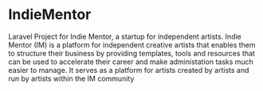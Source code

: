 # IndieMentor
 Laravel Project for Indie Mentor, a startup for independent artists.
 Indie Mentor (IM) is a platform for independent creative artists that enables them to structure their business by providing templates, tools and resources that can be used to accelerate their career and make administation tasks much easier to manage. 
 It serves as a platform for artists created by artists and run by artists within the IM community
